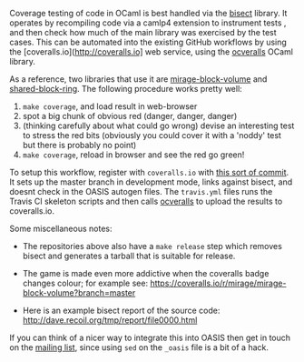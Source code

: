Coverage testing of code in OCaml is best handled via the [bisect](http://bisect.x9c.fr) library.
It operates by recompiling code via a camlp4 extension to instrument tests ,
and then check how much of the main library was exercised by the test cases.
This can be automated into the existing GitHub workflows by using the
[coveralls.io](http://coveralls.io] web service, using the
[ocveralls](https://github.com/sagotch/ocveralls) OCaml library.

As a reference, two libraries that use it are
[mirage-block-volume](https://github.com/mirage/mirage-block-volume) and
[shared-block-ring](https://github.com/mirage/shared-block-ring).  The
following procedure works pretty well:

1. `make coverage`, and load result in web-browser
2. spot a big chunk of obvious red (danger, danger, danger)
3. (thinking carefully about what could go wrong) devise an interesting test to
   stress the red bits (obviously you could cover it with a 'noddy' test but
   there is probably no point)
4. `make coverage`, reload in browser and see the red go green!

To setup this workflow, register with `coveralls.io` with [this sort of
commit](https://github.com/mirage/shared-block-ring/commit/67b9f3100be8e4e9732dd79b7c1cc5352a61d478).
It sets up the master branch in development mode, links against bisect, and
doesnt check in the OASIS autogen files.  The `travis.yml` files runs the
Travis CI skeleton scripts and then calls [ocveralls](https://github.com/sagotch/ocveralls)
to upload the results to coveralls.io.

Some miscellaneous notes:

* The repositories above also have a `make release` step which removes bisect and
  generates a tarball that is suitable for release.

* The game is made even more addictive when the coveralls badge changes colour;
  for example see: <https://coveralls.io/r/mirage/mirage-block-volume?branch=master>

* Here is an example bisect report of the source code: <http://dave.recoil.org/tmp/report/file0000.html>

If you can think of a nicer way to integrate this into OASIS then get in touch
on the [mailing list](/community), since using `sed` on the `_oasis` file is a bit of a hack.

